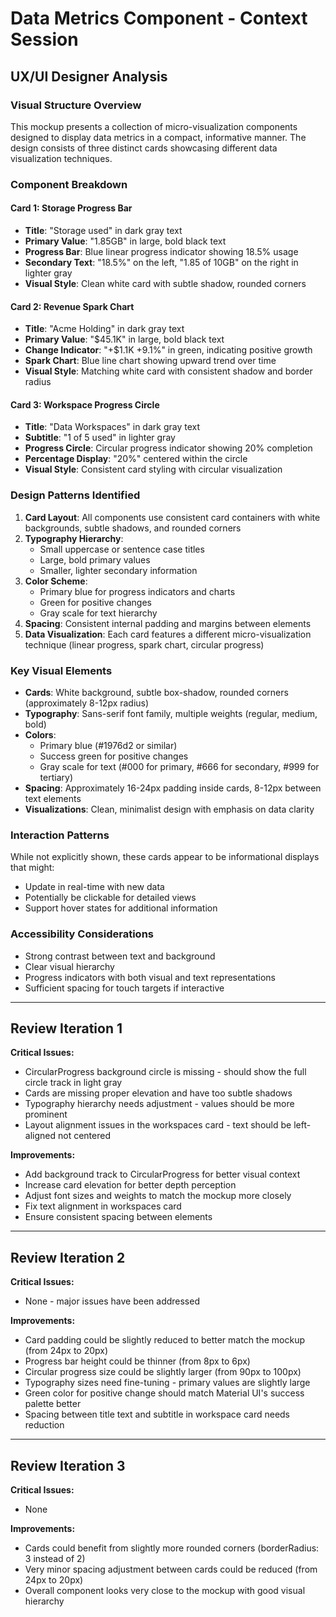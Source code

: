 # Data Metrics Component - Context Session

## UX/UI Designer Analysis

### Visual Structure Overview

This mockup presents a collection of micro-visualization components designed to display data metrics in a compact, informative manner. The design consists of three distinct cards showcasing different data visualization techniques.

### Component Breakdown

#### Card 1: Storage Progress Bar

- **Title**: "Storage used" in dark gray text
- **Primary Value**: "1.85GB" in large, bold black text
- **Progress Bar**: Blue linear progress indicator showing 18.5% usage
- **Secondary Text**: "18.5%" on the left, "1.85 of 10GB" on the right in lighter gray
- **Visual Style**: Clean white card with subtle shadow, rounded corners

#### Card 2: Revenue Spark Chart

- **Title**: "Acme Holding" in dark gray text
- **Primary Value**: "$45.1K" in large, bold black text
- **Change Indicator**: "+$1.1K +9.1%" in green, indicating positive growth
- **Spark Chart**: Blue line chart showing upward trend over time
- **Visual Style**: Matching white card with consistent shadow and border radius

#### Card 3: Workspace Progress Circle

- **Title**: "Data Workspaces" in dark gray text
- **Subtitle**: "1 of 5 used" in lighter gray
- **Progress Circle**: Circular progress indicator showing 20% completion
- **Percentage Display**: "20%" centered within the circle
- **Visual Style**: Consistent card styling with circular visualization

### Design Patterns Identified

1. **Card Layout**: All components use consistent card containers with white backgrounds, subtle shadows, and rounded corners
2. **Typography Hierarchy**:
   - Small uppercase or sentence case titles
   - Large, bold primary values
   - Smaller, lighter secondary information
3. **Color Scheme**:
   - Primary blue for progress indicators and charts
   - Green for positive changes
   - Gray scale for text hierarchy
4. **Spacing**: Consistent internal padding and margins between elements
5. **Data Visualization**: Each card features a different micro-visualization technique (linear progress, spark chart, circular progress)

### Key Visual Elements

- **Cards**: White background, subtle box-shadow, rounded corners (approximately 8-12px radius)
- **Typography**: Sans-serif font family, multiple weights (regular, medium, bold)
- **Colors**:
  - Primary blue (#1976d2 or similar)
  - Success green for positive changes
  - Gray scale for text (#000 for primary, #666 for secondary, #999 for tertiary)
- **Spacing**: Approximately 16-24px padding inside cards, 8-12px between text elements
- **Visualizations**: Clean, minimalist design with emphasis on data clarity

### Interaction Patterns

While not explicitly shown, these cards appear to be informational displays that might:

- Update in real-time with new data
- Potentially be clickable for detailed views
- Support hover states for additional information

### Accessibility Considerations

- Strong contrast between text and background
- Clear visual hierarchy
- Progress indicators with both visual and text representations
- Sufficient spacing for touch targets if interactive

---

## Review Iteration 1

**Critical Issues:**

- CircularProgress background circle is missing - should show the full circle track in light gray
- Cards are missing proper elevation and have too subtle shadows
- Typography hierarchy needs adjustment - values should be more prominent
- Layout alignment issues in the workspaces card - text should be left-aligned not centered

**Improvements:**

- Add background track to CircularProgress for better visual context
- Increase card elevation for better depth perception
- Adjust font sizes and weights to match the mockup more closely
- Fix text alignment in workspaces card
- Ensure consistent spacing between elements

---

## Review Iteration 2

**Critical Issues:**

- None - major issues have been addressed

**Improvements:**

- Card padding could be slightly reduced to better match the mockup (from 24px to 20px)
- Progress bar height could be thinner (from 8px to 6px)
- Circular progress size could be slightly larger (from 90px to 100px)
- Typography sizes need fine-tuning - primary values are slightly large
- Green color for positive change should match Material UI's success palette better
- Spacing between title text and subtitle in workspace card needs reduction

---

## Review Iteration 3

**Critical Issues:**

- None

**Improvements:**

- Cards could benefit from slightly more rounded corners (borderRadius: 3 instead of 2)
- Very minor spacing adjustment between cards could be reduced (from 24px to 20px)
- Overall component looks very close to the mockup with good visual hierarchy
